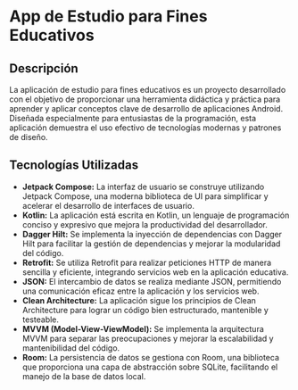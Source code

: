 <body>
  <h1>App de Estudio para Fines Educativos</h1>

  <h2>Descripción</h2>
  <p>La aplicación de estudio para fines educativos es un proyecto desarrollado con el objetivo de proporcionar una herramienta didáctica y práctica para aprender y aplicar conceptos clave de desarrollo de aplicaciones Android. Diseñada especialmente para entusiastas de la programación, esta aplicación demuestra el uso efectivo de tecnologías modernas y patrones de diseño.</p>

  <h2>Tecnologías Utilizadas</h2>
    <ul>
        <li><strong>Jetpack Compose:</strong> La interfaz de usuario se construye utilizando Jetpack Compose, una moderna biblioteca de UI para simplificar y acelerar el desarrollo de interfaces de usuario.</li>
        <li><strong>Kotlin:</strong> La aplicación está escrita en Kotlin, un lenguaje de programación conciso y expresivo que mejora la productividad del desarrollador.</li>
        <li><strong>Dagger Hilt:</strong> Se implementa la inyección de dependencias con Dagger Hilt para facilitar la gestión de dependencias y mejorar la modularidad del código.</li>
        <li><strong>Retrofit:</strong> Se utiliza Retrofit para realizar peticiones HTTP de manera sencilla y eficiente, integrando servicios web en la aplicación educativa.</li>
        <li><strong>JSON:</strong> El intercambio de datos se realiza mediante JSON, permitiendo una comunicación eficaz entre la aplicación y los servicios web.</li>
        <li><strong>Clean Architecture:</strong> La aplicación sigue los principios de Clean Architecture para lograr un código bien estructurado, mantenible y testeable.</li>
        <li><strong>MVVM (Model-View-ViewModel):</strong> Se implementa la arquitectura MVVM para separar las preocupaciones y mejorar la escalabilidad y mantenibilidad del código.</li>
        <li><strong>Room:</strong> La persistencia de datos se gestiona con Room, una biblioteca que proporciona una capa de abstracción sobre SQLite, facilitando el manejo de la base de datos local.</li>
    </ul>
</body>
